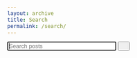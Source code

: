 ```yaml
---
layout: archive
title: Search
permalink: /search/
---
```


<div class="search-container">
  <form action="{{ page.url | absolute_url }}" method="get">
    <label for="search-box"></label>
    <input type="text" id="search-box" name="query" placeholder="Search posts" style="width:50%" autofocus>
    <button class="btn btn--info" type="submit"> &nbsp;<i class="fa fa-search" aria-hidden="true"></i> &nbsp;</button>
  </form>
  <div id="search-results" class="search-results"></div>
</div>

<script>
  window.store = {
    {%- for post in site.posts -%}
      "{{ post.url | slugify }}": {
        "title": "{{ post.title | xml_escape }}",
        "content": {{ post.content | strip_html | jsonify }},
        "date": "{{ post.date | date: '%m/%d/%Y' | xml_escape }}",
        "url": "{{ post.url | absolute_url }}"
      }
      {%- unless forloop.last -%},{%- endunless -%}
    {%- endfor -%}
  };
</script>
<script src='{{ "/js/lunr.min.js" | absolute_url }}'></script>
<script src='{{ "/js/search.js" | absolute_url }}'></script>
